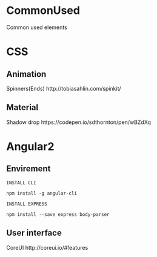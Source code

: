 # CommonUsed
Common used elements
<h1>CSS</h1>

<h2>Animation</h2>
<lable>Spinners(Ends)</lable> http://tobiasahlin.com/spinkit/
<h2>Material</h2>
<lable>Shadow drop</lable> https://codepen.io/sdthornton/pen/wBZdXq
<h1>Angular2</h1>
<h2>Envirement</h2>
<code>INSTALL CLI<br>
npm install -g angular-cli<br>
INSTALL EXPRESS<br>
npm install --save express body-parser</code>
<h2>User interface</h2>
<lable>CoreUI</lable> http://coreui.io/#features
